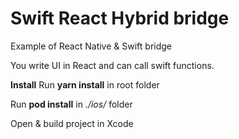 # Swift React Hybrid bridge
Example of React Native &amp; Swift bridge

You write UI in React and can call swift functions.


****Install****
Run **yarn install** in root folder

Run **pod install** in _./ios/_ folder

Open & build project in Xcode

